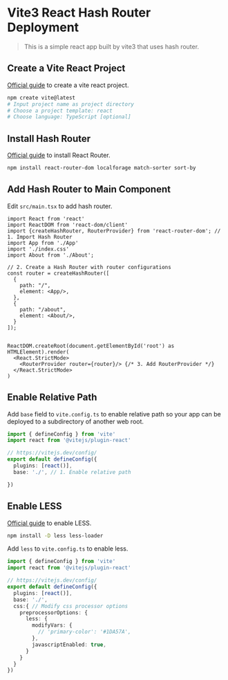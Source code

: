 # Vite3 React Hash Router Deployment

> This is a simple react app built by vite3 that uses hash router.

## Create a Vite React Project

[Official guide](https://vitejs.dev/guide/) to create a vite react project.

```bash
npm create vite@latest
# Input project name as project directory 
# Choose a project template: react
# Choose language: TypeScript [optional]
```

## Install Hash Router

[Official guide](https://reactrouter.com/en/main/start/tutorial) to install React Router.

```bash
npm install react-router-dom localforage match-sorter sort-by
```

## Add Hash Router to Main Component

Edit `src/main.tsx` to add hash router.

```tsx
import React from 'react'
import ReactDOM from 'react-dom/client'
import {createHashRouter, RouterProvider} from 'react-router-dom'; // 1. Import Hash Router
import App from './App'
import './index.css'
import About from './About';

// 2. Create a Hash Router with router configurations
const router = createHashRouter([
  {
    path: "/",
    element: <App/>,
  },
  {
    path: "/about",
    element: <About/>,
  }
]);


ReactDOM.createRoot(document.getElementById('root') as HTMLElement).render(
  <React.StrictMode>
    <RouterProvider router={router}/> {/* 3. Add RouterProvider */}
  </React.StrictMode>
)
```

## Enable Relative Path

Add `base` field to `vite.config.ts` to enable relative path so your app can be deployed to a subdirectory of another web root.

```ts
import { defineConfig } from 'vite'
import react from '@vitejs/plugin-react'

// https://vitejs.dev/config/
export default defineConfig({
  plugins: [react()],
  base: './', // 1. Enable relative path

})
```

## Enable LESS

[Official guide](https://vitejs.dev/guide/features.html#css-pre-processors) to enable LESS.

```bash
npm install -D less less-loader
```

Add `less` to `vite.config.ts` to enable less.

```ts
import { defineConfig } from 'vite'
import react from '@vitejs/plugin-react'

// https://vitejs.dev/config/
export default defineConfig({
  plugins: [react()],
  base: './',
  css:{ // Modify css processor options
    preprocessorOptions: {
      less: {
        modifyVars: {
          // 'primary-color': '#1DA57A',
        },
        javascriptEnabled: true,
      }
    }
  }
})
```


